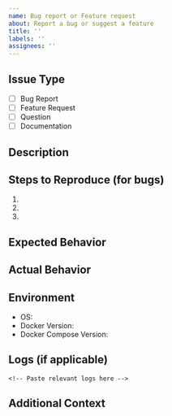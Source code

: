 ```yaml
---
name: Bug report or Feature request
about: Report a bug or suggest a feature
title: ''
labels: ''
assignees: ''
---
```


## Issue Type
- [ ] Bug Report
- [ ] Feature Request
- [ ] Question
- [ ] Documentation

## Description
<!-- Provide a clear and concise description -->

## Steps to Reproduce (for bugs)
1. 
2. 
3. 

## Expected Behavior
<!-- What you expected to happen -->

## Actual Behavior
<!-- What actually happened -->

## Environment
- OS: 
- Docker Version: 
- Docker Compose Version: 

## Logs (if applicable)
```
<!-- Paste relevant logs here -->
```

## Additional Context
<!-- Add any other context, screenshots, etc. -->
